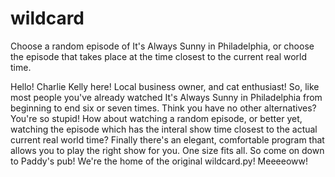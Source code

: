 # wildcard
Choose a random episode of It's Always Sunny in Philadelphia, or choose the episode that takes place at the time closest to the current real world time.
 <!--warning: the following is for fans of the show only. -->

Hello! Charlie Kelly here! Local business owner, and cat enthusiast! So, like most people you've already watched It's Always Sunny in Philadelphia from beginning to end six or seven 
times. Think you have no other alternatives? You're so stupid! How about watching a random episode, or better yet, watching the episode which has the interal show time closest to the 
actual current real world time? Finally there's an elegant, comfortable program that allows you to play the right show for you. One size fits all. So come on down to Paddy's pub! 
We're the home of the original wildcard.py! Meeeeoww!
